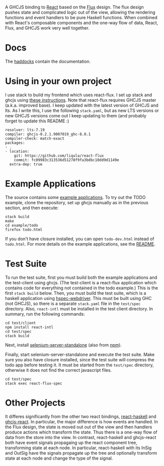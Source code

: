 A GHCJS binding to [React](https://facebook.github.io/react/) based on the
[Flux](https://facebook.github.io/flux/) design.  The flux design pushes state and complicated logic
out of the view, allowing the rendering functions and event handlers to be pure Haskell functions.
When combined with React's composable components and the one-way flow of data, React, Flux, and
GHCJS work very well together.


# Docs

The [haddocks](https://hackage.haskell.org/package/react-flux) contain the documentation.

# Using in your own project

I use stack to build my frontend which uses react-flux.  I set up stack and
ghcjs using [these
instructions](http://docs.haskellstack.org/en/stable/ghcjs/).  Note that
react-flux requires GHCJS master (a.k.a. improved base).  I keep updated with
the latest version of GHCJS and lts.  As I write this, I use the following `stack.yaml`,
but as new LTS versions or new GHCJS versions come out I keep updating to them (and
probably forget to update this README :)

~~~
resolver: lts-7.19
compiler: ghcjs-0.2.1.9007019_ghc-8.0.1
compiler-check: match-exact
packages:
- .
- location:
    git: https://github.com/liqula/react-flux
    commit: fc09983c313536d51278f9fa3bdbc10dd9d1149e
  extra-dep: true
~~~


# Example Applications

The source contains some [example applications](https://bitbucket.org/wuzzeb/react-flux/src/tip/example).
To try out the TODO example, clone the repository, set up ghcjs manually as in the previous section, and then execute:

~~~
stack build
make
cd example/todo
firefox todo.html
~~~

If you don't have closure installed, you can open `todo-dev.html` instead of `todo.html`.  For more details on
the example applications, see the [README](https://bitbucket.org/wuzzeb/react-flux/src/tip/example/README.md).

# Test Suite

To run the test suite, first you must build both the example applications and
the test-client using ghcjs.  (The test-client is a react-flux application
which contains code for everything not contained in the todo example.)  This is
the first `stack build` below.  Then, you must build the test suite, which is a
haskell application using
[hspec-webdriver](https://hackage.haskell.org/package/hspec-webdriver).  This
must be built using GHC (not GHCJS), so there is a separate `stack.yaml` file
in the `test/spec` directory.  Also, `react-intl` must be installed in the test client
directory.  In summary, run the following commands:

~~~ {.bash}
cd test/client
npm install react-intl
cd test/spec
stack build
~~~

Next, install [selenium-server-standalone](http://www.seleniumhq.org/download/) (also from
[npm](https://www.npmjs.com/package/selenium-server-standalone-jar)).

Finally, start selenium-server-standalone and execute the test suite.  Make sure you also have
closure installed, since the test suite will compress the todo app before testing it.  It must be
started from the `test/spec` directory, otherwise it does not find the correct javascript files.

~~~
cd test/spec
stack exec react-flux-spec
~~~

# Other Projects

It differes significantly from the other two react bindings,
[react-haskell](https://github.com/joelburget/react-haskell) and
[ghcjs-react](https://github.com/fpco/ghcjs-react).  In particular, the major difference is how
events are handled.  In the Flux design, the state is moved out out of the view and then handlers
produce actions which transform the state.  Thus there is a one-way flow of data from the store into
the view.  In contrast, react-haskell and ghcjs-react both have event signals propagaing up the
react component tree, transforming state at each node.  In particular, react-haskell with its InSig
and OutSig have the signals propagate up the tree and optionally transform state at each node and
change the type of the signal.
